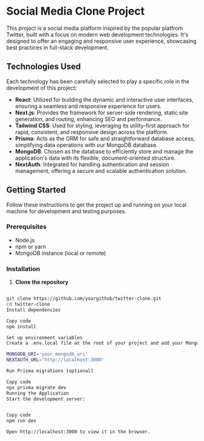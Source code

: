 # Social Media Clone Project

This project is a social media platform inspired by the popular platfrom Twitter, built with a focus on modern web development technologies. It's designed to offer an engaging and responsive user experience, showcasing best practices in full-stack development.

## Technologies Used

Each technology has been carefully selected to play a specific role in the development of this project:

- **React**: Utilized for building the dynamic and interactive user interfaces, ensuring a seamless and responsive experience for users.
- **Next.js**: Provides the framework for server-side rendering, static site generation, and routing, enhancing SEO and performance.
- **Tailwind CSS**: Used for styling, leveraging its utility-first approach for rapid, consistent, and responsive design across the platform.
- **Prisma**: Acts as the ORM for safe and straightforward database access, simplifying data operations with our MongoDB database.
- **MongoDB**: Chosen as the database to efficiently store and manage the application's data with its flexible, document-oriented structure.
- **NextAuth**: Integrated for handling authentication and session management, offering a secure and scalable authentication solution.

## Getting Started

Follow these instructions to get the project up and running on your local machine for development and testing purposes.

### Prerequisites

- Node.js
- npm or yarn
- MongoDB instance (local or remote)

### Installation

1. **Clone the repository**
```bash

git clone https://github.com/yourgithub/twitter-clone.git
cd twitter-clone
Install dependencies

Copy code
npm install

Set up environment variables
Create a .env.local file at the root of your project and add your MongoDB URI and NextAuth configuration:

MONGODB_URI='your_mongodb_uri'
NEXTAUTH_URL='http://localhost:3000'

Run Prisma migrations (optional)

Copy code
npx prisma migrate dev
Running the Application
Start the development server:


Copy code
npm run dev

Open http://localhost:3000 to view it in the browser.
